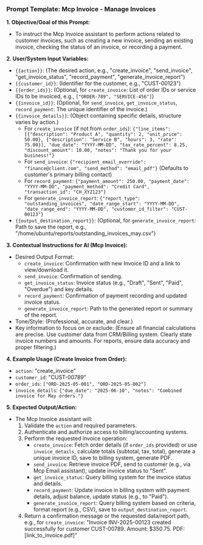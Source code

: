 ### Prompt Template: Mcp Invoice - Manage Invoices

**1. Objective/Goal of this Prompt:**
   - To instruct the Mcp Invoice assistant to perform actions related to customer invoices, such as creating a new invoice, sending an existing invoice, checking the status of an invoice, or recording a payment.

**2. User/System Input Variables:**
   - `{{action}}`: (The desired action, e.g., "create_invoice", "send_invoice", "get_invoice_status", "record_payment", "generate_invoice_report")
   - `{{customer_id}}`: (Identifier for the customer, e.g., "CUST-00123")
   - `{{order_ids}}`: (Optional, for `create_invoice`: List of order IDs or service IDs to be invoiced, e.g., `["ORDER-789", "SERVICE-456"]`)
   - `{{invoice_id}}`: (Optional, for `send_invoice`, `get_invoice_status`, `record_payment`: The unique identifier of the invoice.)
   - `{{invoice_details}}`: (Object containing specific details, structure varies by action.)
     - For `create_invoice` (if not from `order_ids`): `{"line_items": [{"description": "Product A", "quantity": 2, "unit_price": 50.00}, {"description": "Service B", "hours": 3, "rate": 75.00}], "due_date": "YYYY-MM-DD", "tax_rate_percent": 8.25, "discount_amount": 10.00, "notes": "Thank you for your business!"}`
     - For `send_invoice`: `{"recipient_email_override": "finance@client.com", "send_method": "email_pdf"}` (Defaults to customer's primary billing contact)
     - For `record_payment`: `{"payment_amount": 250.00, "payment_date": "YYYY-MM-DD", "payment_method": "Credit Card", "transaction_id": "CH_XYZ123"}`
     - For `generate_invoice_report`: `{"report_type": "outstanding_invoices", "date_range_start": "YYYY-MM-DD", "date_range_end": "YYYY-MM-DD", "customer_id_filter": "CUST-00123"}`
   - `{{output_destination_report}}`: (Optional, for `generate_invoice_report`: Path to save the report, e.g., "/home/ubuntu/reports/outstanding_invoices_may.csv")

**3. Contextual Instructions for AI (Mcp Invoice):**
   - Desired Output Format:
     - `create_invoice`: Confirmation with new Invoice ID and a link to view/download it.
     - `send_invoice`: Confirmation of sending.
     - `get_invoice_status`: Invoice status (e.g., "Draft", "Sent", "Paid", "Overdue") and key details.
     - `record_payment`: Confirmation of payment recording and updated invoice status.
     - `generate_invoice_report`: Path to the generated report or summary of the report.
   - Tone/Style: (Professional, accurate, and clear.)
   - Key information to focus on or exclude: (Ensure all financial calculations are precise. Use customer data from CRM/Billing system. Clearly state invoice numbers and amounts. For reports, ensure data accuracy and proper filtering.)

**4. Example Usage (Create Invoice from Order):**
   - `action`: "create_invoice"
   - `customer_id`: "CUST-00789"
   - `order_ids`: `["ORD-2025-05-001", "ORD-2025-05-002"]`
   - `invoice_details`: `{"due_date": "2025-06-10", "notes": "Combined invoice for May orders."}`

**5. Expected Output/Action:**
   - The Mcp Invoice assistant will:
     1. Validate the `action` and required parameters.
     2. Authenticate and authorize access to billing/accounting systems.
     3. Perform the requested invoice operation:
        - `create_invoice`: Fetch order details (if `order_ids` provided) or use `invoice_details`, calculate totals (subtotal, tax, total), generate a unique invoice ID, save to billing system, generate PDF.
        - `send_invoice`: Retrieve invoice PDF, send to customer (e.g., via Mcp Email assistant), update invoice status to "Sent".
        - `get_invoice_status`: Query billing system for the invoice status and details.
        - `record_payment`: Update invoice in billing system with payment details, adjust balance, update status (e.g., to "Paid").
        - `generate_invoice_report`: Query billing system based on criteria, format report (e.g., CSV), save to `output_destination_report`.
     4. Return a confirmation message or the requested data/report path, e.g., for `create_invoice`: "Invoice INV-2025-00123 created successfully for customer CUST-00789. Amount: $350.75. PDF: [link_to_invoice.pdf]"
